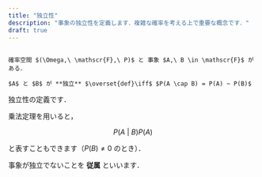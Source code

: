 ```yaml
---
title: "独立性"
description: "事象の独立性を定義します．複雑な確率を考える上で重要な概念です．"
draft: true
---
```


~~~definition:独立性

確率空間 $(\Omega,\ \mathscr{F},\ P)$ と 事象 $A,\ B \in \mathscr{F}$ がある．

$A$ と $B$ が **独立** $\overset{def}\iff$ $P(A \cap B) = P(A) ~ P(B)$

~~~

独立性の定義です．

乗法定理を用いると，

$$
P(A ~ | ~ B) P (A)
$$

と表すこともできます（$P(B) \neq 0$ のとき）．

事象が独立でないことを **従属** といいます．
